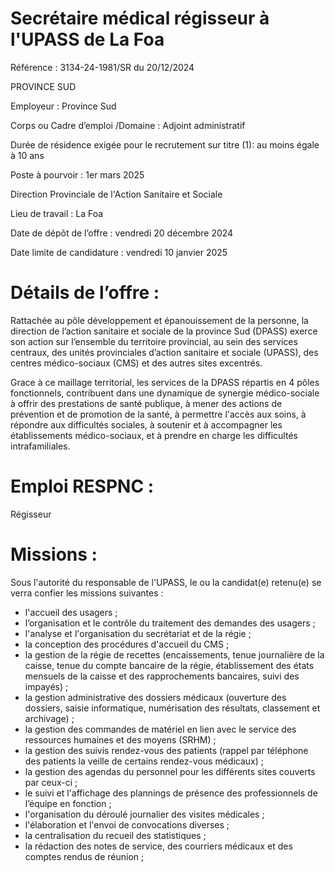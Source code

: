 # Secrétaire médical régisseur à l'UPASS de La Foa

Référence : 3134-24-1981/SR du 20/12/2024

PROVINCE SUD

Employeur : Province Sud

Corps ou Cadre d’emploi /Domaine : Adjoint administratif

Durée de résidence exigée pour le recrutement sur titre (1): au moins égale à 10 ans

Poste à pourvoir : 1er mars 2025

Direction Provinciale de l'Action Sanitaire et Sociale

Lieu de travail : La Foa

Date de dépôt de l’offre : vendredi 20 décembre 2024

Date limite de candidature : vendredi 10 janvier 2025

# Détails de l’offre :

Rattachée au pôle développement et épanouissement de la personne, la direction de l’action sanitaire et sociale de la province Sud (DPASS) exerce son action sur l’ensemble du territoire provincial, au sein des services centraux, des unités provinciales d’action sanitaire et sociale (UPASS), des centres médico-sociaux (CMS) et des autres sites excentrés.

Grace à ce maillage territorial, les services de la DPASS répartis en 4 pôles fonctionnels, contribuent dans une dynamique de synergie médico-sociale à offrir des prestations de santé publique, à mener des actions de prévention et de promotion de la santé, à permettre l'accès aux soins, à répondre aux difficultés sociales, à soutenir et à accompagner les établissements médico-sociaux, et à prendre en charge les difficultés intrafamiliales.

# Emploi RESPNC :

Régisseur

# Missions :

Sous l'autorité du responsable de l'UPASS, le ou la candidat(e) retenu(e) se verra confier les missions suivantes :

- l'accueil des usagers ;
- l’organisation et le contrôle du traitement des demandes des usagers ;
- l'analyse et l'organisation du secrétariat et de la régie ;
- la conception des procédures d'accueil du CMS ;
- la gestion de la régie de recettes (encaissements, tenue journalière de la caisse, tenue du compte bancaire de la régie, établissement des états mensuels de la caisse et des rapprochements bancaires, suivi des impayés) ;
- la gestion administrative des dossiers médicaux (ouverture des dossiers, saisie informatique, numérisation des résultats, classement et archivage) ;
- la gestion des commandes de matériel en lien avec le service des ressources humaines et des moyens (SRHM) ;
- la gestion des suivis rendez-vous des patients (rappel par téléphone des patients la veille de certains rendez-vous médicaux) ;
- la gestion des agendas du personnel pour les différents sites couverts par ceux-ci ;
- le suivi et l'affichage des plannings de présence des professionnels de l’équipe en fonction ;
- l'organisation du déroulé journalier des visites médicales ;
- l'élaboration et l'envoi de convocations diverses ;
- la centralisation du recueil des statistiques ;
- la rédaction des notes de service, des courriers médicaux et des comptes rendus de réunion ;